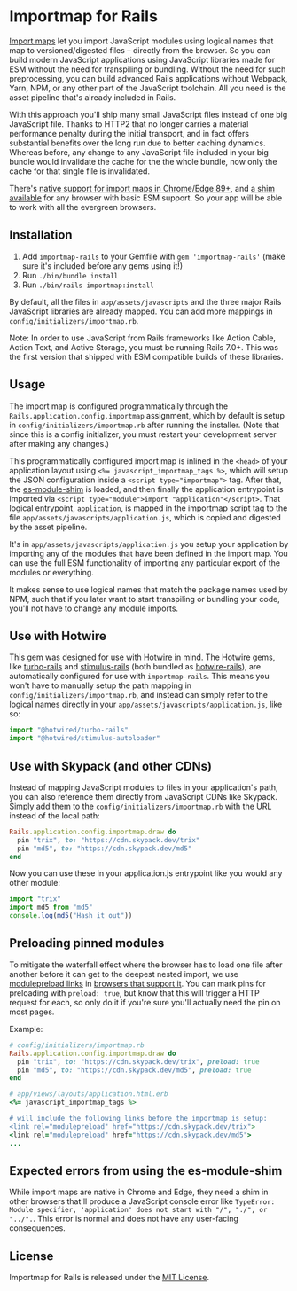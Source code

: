 # Importmap for Rails

[Import maps](https://github.com/WICG/import-maps) let you import JavaScript modules using logical names that map to versioned/digested files – directly from the browser. So you can build modern JavaScript applications using JavaScript libraries made for ESM without the need for transpiling or bundling. Without the need for such preprocessing, you can build advanced Rails applications without Webpack, Yarn, NPM, or any other part of the JavaScript toolchain. All you need is the asset pipeline that's already included in Rails.

With this approach you'll ship many small JavaScript files instead of one big JavaScript file. Thanks to HTTP2 that no longer carries a material performance penalty during the initial transport, and in fact offers substantial benefits over the long run due to better caching dynamics. Whereas before, any change to any JavaScript file included in your big bundle would invalidate the cache for the the whole bundle, now only the cache for that single file is invalidated.

There's [native support for import maps in Chrome/Edge 89+](https://caniuse.com/?search=importmap), and [a shim available](https://github.com/guybedford/es-module-shims) for any browser with basic ESM support. So your app will be able to work with all the evergreen browsers.


## Installation

1. Add `importmap-rails` to your Gemfile with `gem 'importmap-rails'` (make sure it's included before any gems using it!)
2. Run `./bin/bundle install`
3. Run `./bin/rails importmap:install`

By default, all the files in `app/assets/javascripts` and the three major Rails JavaScript libraries are already mapped. You can add more mappings in `config/initializers/importmap.rb`.

Note: In order to use JavaScript from Rails frameworks like Action Cable, Action Text, and Active Storage, you must be running Rails 7.0+. This was the first version that shipped with ESM compatible builds of these libraries.


## Usage

The import map is configured programmatically through the `Rails.application.config.importmap` assignment, which by default is setup in `config/initializers/importmap.rb` after running the installer. (Note that since this is a config initializer, you must restart your development server after making any changes.)

This programmatically configured import map is inlined in the `<head>` of your application layout using `<%= javascript_importmap_tags %>`, which will setup the JSON configuration inside a `<script type="importmap">` tag. After that, the [es-module-shim](https://github.com/guybedford/es-module-shims) is loaded, and then finally the application entrypoint is imported via `<script type="module">import "application"</script>`. That logical entrypoint, `application`, is mapped in the importmap script tag to the file `app/assets/javascripts/application.js`, which is copied and digested by the asset pipeline.

It's in `app/assets/javascripts/application.js` you setup your application by importing any of the modules that have been defined in the import map. You can use the full ESM functionality of importing any particular export of the modules or everything.

It makes sense to use logical names that match the package names used by NPM, such that if you later want to start transpiling or bundling your code, you'll not have to change any module imports.


## Use with Hotwire

This gem was designed for use with [Hotwire](https://hotwired.dev) in mind. The Hotwire gems, like [turbo-rails](https://github.com/hotwired/turbo-rails) and [stimulus-rails](https://github.com/hotwired/stimulus-rails) (both bundled as [hotwire-rails](https://github.com/hotwired/hotwire-rails)), are automatically configured for use with `importmap-rails`. This means you won't have to manually setup the path mapping in `config/initializers/importmap.rb`, and instead can simply refer to the logical names directly in your `app/assets/javascripts/application.js`, like so:

```js
import "@hotwired/turbo-rails"
import "@hotwired/stimulus-autoloader"
```


## Use with Skypack (and other CDNs)

Instead of mapping JavaScript modules to files in your application's path, you can also reference them directly from JavaScript CDNs like Skypack. Simply add them to the `config/initializers/importmap.rb` with the URL instead of the local path:

```ruby
Rails.application.config.importmap.draw do
  pin "trix", to: "https://cdn.skypack.dev/trix"
  pin "md5", to: "https://cdn.skypack.dev/md5"
end
```

Now you can use these in your application.js entrypoint like you would any other module:

```js
import "trix"
import md5 from "md5"
console.log(md5("Hash it out"))
```


## Preloading pinned modules

To mitigate the waterfall effect where the browser has to load one file after another before it can get to the deepest nested import, we use [modulepreload links](https://developers.google.com/web/updates/2017/12/modulepreload) in [browsers that support it](https://caniuse.com/?search=modulepreload). You can mark pins for preloading with `preload: true`, but know that this will trigger a HTTP request for each, so only do it if you're sure you'll actually need the pin on most pages.

Example:

```ruby
# config/initializers/importmap.rb
Rails.application.config.importmap.draw do
  pin "trix", to: "https://cdn.skypack.dev/trix", preload: true
  pin "md5", to: "https://cdn.skypack.dev/md5", preload: true
end

# app/views/layouts/application.html.erb
<%= javascript_importmap_tags %> 

# will include the following links before the importmap is setup:
<link rel="modulepreload" href="https://cdn.skypack.dev/trix">
<link rel="modulepreload" href="https://cdn.skypack.dev/md5">
...
```


## Expected errors from using the es-module-shim

While import maps are native in Chrome and Edge, they need a shim in other browsers that'll produce a JavaScript console error like `TypeError: Module specifier, 'application' does not start with "/", "./", or "../".`. This error is normal and does not have any user-facing consequences.


## License

Importmap for Rails is released under the [MIT License](https://opensource.org/licenses/MIT).


